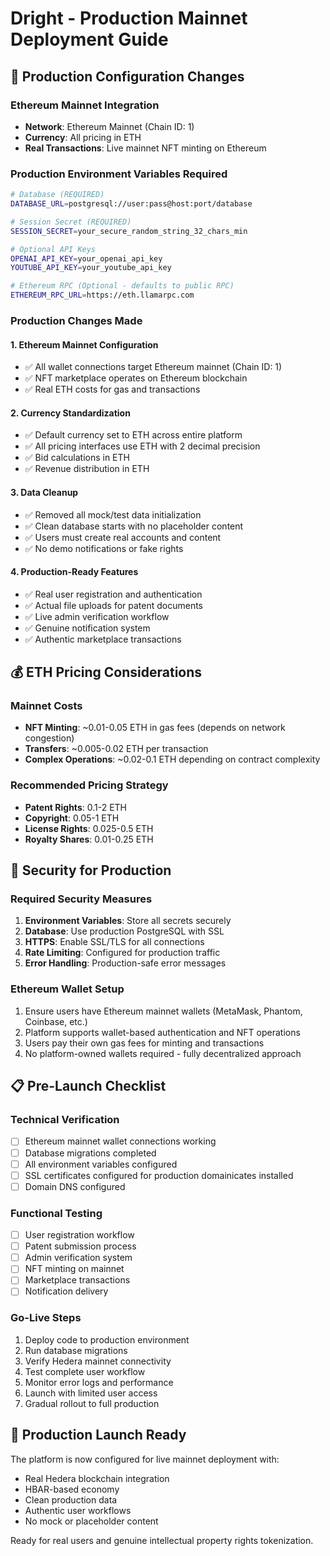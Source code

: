 # Dright - Production Mainnet Deployment Guide

## 🚀 Production Configuration Changes

### Ethereum Mainnet Integration
- **Network**: Ethereum Mainnet (Chain ID: 1)
- **Currency**: All pricing in ETH
- **Real Transactions**: Live mainnet NFT minting on Ethereum

### Production Environment Variables Required
```bash
# Database (REQUIRED)
DATABASE_URL=postgresql://user:pass@host:port/database

# Session Secret (REQUIRED)
SESSION_SECRET=your_secure_random_string_32_chars_min

# Optional API Keys
OPENAI_API_KEY=your_openai_api_key
YOUTUBE_API_KEY=your_youtube_api_key

# Ethereum RPC (Optional - defaults to public RPC)
ETHEREUM_RPC_URL=https://eth.llamarpc.com
```

### Production Changes Made

#### 1. Ethereum Mainnet Configuration
- ✅ All wallet connections target Ethereum mainnet (Chain ID: 1)
- ✅ NFT marketplace operates on Ethereum blockchain
- ✅ Real ETH costs for gas and transactions

#### 2. Currency Standardization
- ✅ Default currency set to ETH across entire platform
- ✅ All pricing interfaces use ETH with 2 decimal precision
- ✅ Bid calculations in ETH
- ✅ Revenue distribution in ETH

#### 3. Data Cleanup
- ✅ Removed all mock/test data initialization
- ✅ Clean database starts with no placeholder content
- ✅ Users must create real accounts and content
- ✅ No demo notifications or fake rights

#### 4. Production-Ready Features
- ✅ Real user registration and authentication
- ✅ Actual file uploads for patent documents
- ✅ Live admin verification workflow
- ✅ Genuine notification system
- ✅ Authentic marketplace transactions

## 💰 ETH Pricing Considerations

### Mainnet Costs
- **NFT Minting**: ~0.01-0.05 ETH in gas fees (depends on network congestion)
- **Transfers**: ~0.005-0.02 ETH per transaction
- **Complex Operations**: ~0.02-0.1 ETH depending on contract complexity

### Recommended Pricing Strategy
- **Patent Rights**: 0.1-2 ETH
- **Copyright**: 0.05-1 ETH  
- **License Rights**: 0.025-0.5 ETH
- **Royalty Shares**: 0.01-0.25 ETH

## 🔐 Security for Production

### Required Security Measures
1. **Environment Variables**: Store all secrets securely
2. **Database**: Use production PostgreSQL with SSL
3. **HTTPS**: Enable SSL/TLS for all connections
4. **Rate Limiting**: Configured for production traffic
5. **Error Handling**: Production-safe error messages

### Ethereum Wallet Setup
1. Ensure users have Ethereum mainnet wallets (MetaMask, Phantom, Coinbase, etc.)
2. Platform supports wallet-based authentication and NFT operations
3. Users pay their own gas fees for minting and transactions
4. No platform-owned wallets required - fully decentralized approach

## 📋 Pre-Launch Checklist

### Technical Verification
- [ ] Ethereum mainnet wallet connections working
- [ ] Database migrations completed
- [ ] All environment variables configured
- [ ] SSL certificates configured for production domainicates installed
- [ ] Domain DNS configured

### Functional Testing
- [ ] User registration workflow
- [ ] Patent submission process
- [ ] Admin verification system
- [ ] NFT minting on mainnet
- [ ] Marketplace transactions
- [ ] Notification delivery

### Go-Live Steps
1. Deploy code to production environment
2. Run database migrations
3. Verify Hedera mainnet connectivity
4. Test complete user workflow
5. Monitor error logs and performance
6. Launch with limited user access
7. Gradual rollout to full production

## 🎯 Production Launch Ready

The platform is now configured for live mainnet deployment with:
- Real Hedera blockchain integration
- HBAR-based economy
- Clean production data
- Authentic user workflows
- No mock or placeholder content

Ready for real users and genuine intellectual property rights tokenization.
